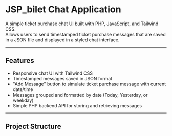 # JSP_bilet Chat Application

A simple ticket purchase chat UI built with PHP, JavaScript, and Tailwind CSS.  
Allows users to send timestamped ticket purchase messages that are saved in a JSON file and displayed in a styled chat interface.

---

## Features

- Responsive chat UI with Tailwind CSS
- Timestamped messages saved in JSON format
- "Add Message" button to simulate ticket purchase message with current date/time
- Messages grouped and formatted by date (Today, Yesterday, or weekday)
- Simple PHP backend API for storing and retrieving messages

---

## Project Structure


